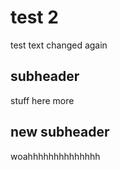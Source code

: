 # test 2

test text
changed again

## subheader

stuff here more

## new subheader
woahhhhhhhhhhhhhh